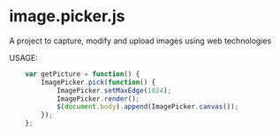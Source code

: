 image.picker.js
===============

A project to capture, modify and upload images using web technologies

USAGE:

```javascript
    var getPicture = function() {
        ImagePicker.pick(function() {
            ImagePicker.setMaxEdge(1024);
            ImagePicker.render();
            $(document.body).append(ImagePicker.canvas());
        });
    };
```